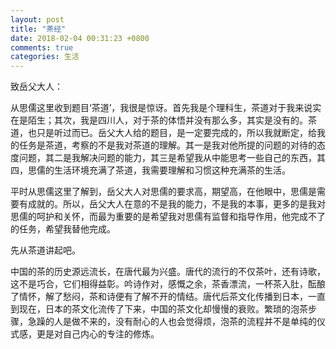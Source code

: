 ```yaml
---
layout: post
title: "茶经"
date: 2018-02-04 00:31:23 +0800
comments: true
categories: 生活
---
```


致岳父大人：

从思儒这里收到题目‘茶道’，我很是惊讶。首先我是个理科生，茶道对于我来说实在是陌生；其次，我是四川人，对于茶的体悟并没有那么多，其实是没有的。茶道，也只是听过而已。岳父大人给的题目，是一定要完成的，所以我就断定，给我的任务是茶道，考察的不是我对茶道的理解。其一是我对他所提的问题的对待的态度问题，其二是我解决问题的能力，其三是希望我从中能思考一些自己的东西，其四，思儒的生活环境充满了茶道，我需要理解和习惯这种充满茶的生活。

平时从思儒这里了解到，岳父大人对思儒的要求高，期望高，在他眼中，思儒是需要有成就的。所以，岳父大人在意的不是我的能力，不是我的本事，更多的是我对思儒的呵护和关怀，而最为重要的是希望我对思儒有监督和指导作用，他完成不了的任务，希望我替他完成。

先从茶道讲起吧。

中国的茶的历史源远流长，在唐代最为兴盛。唐代的流行的不仅茶叶，还有诗歌，这不是巧合，它们相得益彰。吟诗作对，感慨之余，茶香漂流，一杯茶入肚，酝酿了情怀，解了愁闷，茶和诗便有了解不开的情结。唐代后茶文化传播到日本，一直到现在，日本的茶文化流传了下来，中国的茶文化却慢慢的衰败。繁琐的泡茶步骤，急躁的人是做不来的，没有耐心的人也会觉得烦，泡茶的流程并不是单纯的仪式感，更是对自己内心的专注的修炼。